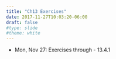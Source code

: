 ```yaml
---
title: "Ch13 Exercises"
date: 2017-11-27T10:03:20-06:00
draft: false
#type: slide
#theme: white
---
```


* Mon, Nov 27: Exercises through - 13.4.1
